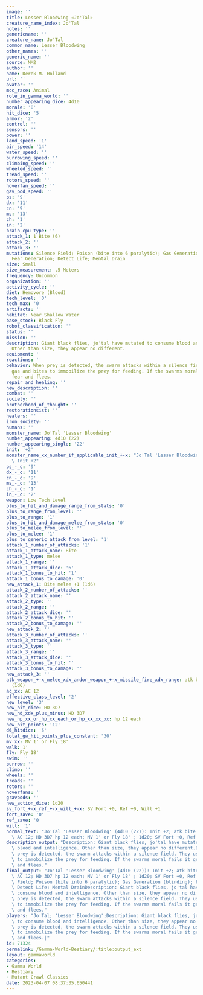 ```yaml
---
image: ''
title: Lesser Bloodwing «Jo'Tal»
creature_name_index: Jo'Tal
notes: ''
genericname: ''
creature_name: Jo'Tal
common_name: Lesser Bloodwing
other_names: ''
generic_name: ''
source: MM2
author: ''
name: Derek M. Holland
url: ''
avatar: ''
mcc_race: Animal
role_in_gamma_world: ''
number_appearing_dice: 4d10
morale: '8'
hit_dice: '5'
armor: '2'
control: ''
sensors: ''
power: ''
land_speed: '1'
air_speed: '14'
water_speed: ''
burrowing_speed: ''
climbing_speed: ''
wheeled_speed: ''
tread_speed: ''
rotors_speed: ''
hoverfan_speed: ''
gav_pod_speed: ''
ps: '9'
dx: '11'
cn: '9'
ms: '13'
ch: '1'
in: '2'
brain-cpu type: ''
attack_1: 1 Bite (6)
attack_2: ''
attack_3: ''
mutations: Silence Field; Poison (bite into 6 paralytic); Gas Generation (blinding);
  Fear Generation; Detect Life; Mental Drain
size: Small
size_measurement: .5 Meters
frequency: Uncommon
organization: ''
activity_cycle: ''
diet: Hemovore (Blood)
tech_level: '0'
tech_max: '0'
artifacts: ''
habitat: Near Shallow Water
base_stock: Black Fly
robot_classification: ''
status: ''
mission: ''
description: Giant black flies, jo'tal have mutated to consume blood and intelligence.
  Other than size, they appear no different.
equipment: ''
reactions: ''
behavior: When prey is detected, the swarm attacks within a silence field. They use
  gas and bites to immobilize the prey for feeding. If the swarms moral fails it generates
  fear and flees.
repair_and_healing: ''
new_description: ''
combat: ''
society: ''
brotherhood_of_thought: ''
restorationsist: ''
healers: ''
iron_society: ''
humans: ''
monster_name: Jo'Tal 'Lesser Bloodwing'
number_appearing: 4d10 (22)
number_appearing_single: '22'
init: '+2'
monster_name_xx_number_if_applicable_init_+-x: "Jo'Tal 'Lesser Bloodwing' (4d10 (22)):\
  \ Init +2"
ps_-_c: '9'
dx_-_c: '11'
cn_-_c: '9'
ms_-_c: '13'
ch_-_c: '1'
in_-_c: '2'
weapon: Low Tech Level
plus_to_hit_and_damage_range_from_stats: '0'
plus_to_range_from_level: ''
plus_to_range: '1'
plus_to_hit_and_damage_melee_from_stats: '0'
plus_to_melee_from_level: ''
plus_to_melee: '1'
plus_to_generic_attack_from_level: '1'
attack_1_number_of_attacks: '1'
attack_1_attack_name: Bite
attack_1_type: melee
attack_1_range: ''
attack_1_attack_dice: '6'
attack_1_bonus_to_hit: '1'
attack_1_bonus_to_damage: '0'
new_attack_1: Bite melee +1 (1d6)
attack_2_number_of_attacks: ''
attack_2_attack_name: ''
attack_2_type: ''
attack_2_range: ''
attack_2_attack_dice: ''
attack_2_bonus_to_hit: ''
attack_2_bonus_to_damage: ''
new_attack_2: ''
attack_3_number_of_attacks: ''
attack_3_attack_name: ''
attack_3_type: ''
attack_3_range: ''
attack_3_attack_dice: ''
attack_3_bonus_to_hit: ''
attack_3_bonus_to_damage: ''
new_attack_3: ''
atk_weapon_+-x_melee_xdx_andor_weapon_+-x_missile_fire_xdx_range: atk bite melee +1
  (1d6)
ac_xx: AC 12
effective_class_level: '2'
new_level: '3'
new_hit_dice: HD 3D7
new_hd_xdx_plus_minus: HD 3D7
new_hp_xx_or_hp_xx_each_or_hp_xx_xx_xx: hp 12 each
new_hit_points: '12'
d6_hitdice: '5'
total_gw_hit_points_plus_constant: '30'
mv_xx: MV 1' or Fly 18'
walk: 1'
fly: Fly 18'
swim: ''
burrow: ''
climb: ''
wheels: ''
treads: ''
rotors: ''
hoverfans: ''
gravpods: ''
new_action_dice: 1d20
sv_fort_+-x_ref_+-x_will_+-x: SV Fort +0, Ref +0, Will +1
fort_save: '0'
ref_save: '0'
will: '1'
normal_text: "Jo'Tal 'Lesser Bloodwing' (4d10 (22)): Init +2; atk bite melee +1 (1d6);\
  \ AC 12; HD 3D7 hp 12 each; MV 1' or Fly 18' ; 1d20; SV Fort +0, Ref +0, Will +1"
description_output: "Description: Giant black flies, jo'tal have mutated to consume\
  \ blood and intelligence. Other than size, they appear no different.Behavior:When\
  \ prey is detected, the swarm attacks within a silence field. They use gas and bites\
  \ to immobilize the prey for feeding. If the swarms moral fails it generates fear\
  \ and flees."
final_output: "Jo'Tal 'Lesser Bloodwing' (4d10 (22)): Init +2; atk bite melee +1 (1d6);\
  \ AC 12; HD 3D7 hp 12 each; MV 1' or Fly 18' ; 1d20; SV Fort +0, Ref +0, Will +1Silence\
  \ Field; Poison (bite into 6 paralytic); Gas Generation (blinding); Fear Generation;\
  \ Detect Life; Mental DrainDescription: Giant black flies, jo'tal have mutated to\
  \ consume blood and intelligence. Other than size, they appear no different.Behavior:When\
  \ prey is detected, the swarm attacks within a silence field. They use gas and bites\
  \ to immobilize the prey for feeding. If the swarms moral fails it generates fear\
  \ and flees."
players: "Jo'Tal; 'Lesser Bloodwing';Description: Giant black flies, jo'tal have mutated\
  \ to consume blood and intelligence. Other than size, they appear no different.Behavior:When\
  \ prey is detected, the swarm attacks within a silence field. They use gas and bites\
  \ to immobilize the prey for feeding. If the swarms moral fails it generates fear\
  \ and flees.|"
id: 71324
permalink: /Gamma-World-Bestiary/:title:output_ext
layout: gammaworld
categories:
- Gamma World
- Bestiary
- Mutant Crawl Classics
date: 2023-04-07 08:37:35.650441
---
```

